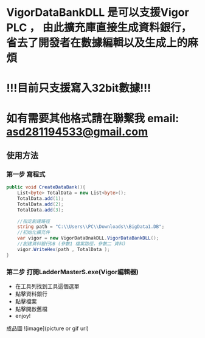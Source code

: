 # VigorDataBankDLL 是可以支援Vigor PLC ， 由此擴充庫直接生成資料銀行，省去了開發者在數據編輯以及生成上的麻煩
# !!!目前只支援寫入32bit數據!!!
# 如有需要其他格式請在聯繫我 email: asd281194533@gmail.com

## 使用方法

### 第一步 寫程式
``` C#
public void CreateDataBank(){
    List<byte> TotalData = new List<byte>();
    TotalData.add(1);
    TotalData.add(2);
    TotalData.add(3);
    
    //指定創建路徑
    string path = "C:\\Users\\PC\\Downloads\\BigData1.DB";
    //初始化擴充件
    var vigor = new VigorDataBnakDLL.VigorDataBankDLL();
    //創建資料銀行DB (參數1 檔案路徑，參數二 資料)
    vigor.WriteHex(path , TotalData );
}
```

### 第二步 打開LadderMasterS.exe(Vigor編輯器)
- 在工具列找到工具這個選單
- 點擊資料銀行
- 點擊檔案
- 點擊開啟舊檔
- enjoy!

成品圖
![image](picture or gif url)
